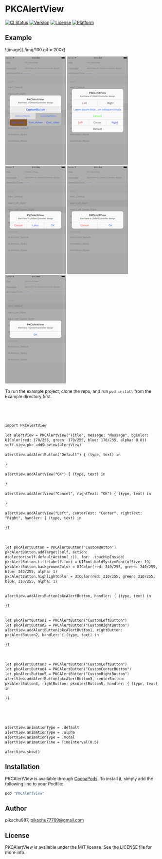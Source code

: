 # PKCAlertView

[![CI Status](http://img.shields.io/travis/pikachu987/PKCAlertView.svg?style=flat)](https://travis-ci.org/pikachu987/PKCAlertView)
[![Version](https://img.shields.io/cocoapods/v/PKCAlertView.svg?style=flat)](http://cocoapods.org/pods/PKCAlertView)
[![License](https://img.shields.io/cocoapods/l/PKCAlertView.svg?style=flat)](http://cocoapods.org/pods/PKCAlertView)
[![Platform](https://img.shields.io/cocoapods/p/PKCAlertView.svg?style=flat)](http://cocoapods.org/pods/PKCAlertView)

## Example

![image](./img/100.gif = 200x)

![image](./img/14.png)
![image](./img/13.png)
![image](./img/12.png)
![image](./img/11.png)
![image](./img/10.png)

To run the example project, clone the repo, and run `pod install` from the Example directory first.

<br><br>

~~~~~

import PKCAlertView

let alertView = PKCAlertView("Title", message: "Message", bgColor: UIColor(red: 170/255, green: 170/255, blue: 170/255, alpha: 0.8))
self.view.pkc_addSubview(alertView)

alertView.addAlertButton("Default") { (type, text) in

}

alertView.addAlertView("OK") { (type, text) in
	
}

alertView.addAlertView("Cancel", rightText: "OK") { (type, text) in

}

alertView.addAlertView("Left", centerText: "Center", rightText: "Right", handler: { (type, text) in
                   
})



let pkcAlertButton = PKCAlertButton("CustomButton")
pkcAlertButton.addTarget(self, action: #selector(self.defaultAction(_:)), for: .touchUpInside)
pkcAlertButton.titleLabel?.font = UIFont.boldSystemFont(ofSize: 19)
pkcAlertButton.backgroundColor = UIColor(red: 240/255, green: 240/255, blue: 240/255, alpha: 1)
pkcAlertButton.highlightColor = UIColor(red: 210/255, green: 210/255, blue: 210/255, alpha: 1)


alertView.addAlertButton(pkcAlertButton, handler: { (type, text) in

})


let pkcAlertButton1 = PKCAlertButton("CustomLeftButton")
let pkcAlertButton2 = PKCAlertButton("CustomRightButton")
alertView.addAlertButton(pkcAlertButton1, rightButton: pkcAlertButton2, handler: { (type, text) in

})



let pkcAlertButton3 = PKCAlertButton("CustomLeftButton")
let pkcAlertButton4 = PKCAlertButton("CustomCenterButton")
let pkcAlertButton5 = PKCAlertButton("CustomRightButton")
alertView.addAlertButton(pkcAlertButton3, centerButton: pkcAlertButton4, rightButton: pkcAlertButton5, handler: { (type, text) in

})





alertView.animationType = .default
alertView.animationType = .alpha
alertView.animationType = .modal
alertView.animationTime = TimeInterval(0.5)

alertView.show()

~~~~~

## Installation

PKCAlertView is available through [CocoaPods](http://cocoapods.org). To install
it, simply add the following line to your Podfile:

```ruby
pod "PKCAlertView"
```

## Author

pikachu987, pikachu77769@gmail.com

## License

PKCAlertView is available under the MIT license. See the LICENSE file for more info.
